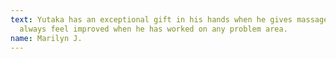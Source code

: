 ```yaml
---
text: Yutaka has an exceptional gift in his hands when he gives massages. I
  always feel improved when he has worked on any problem area.
name: Marilyn J.
---
```

